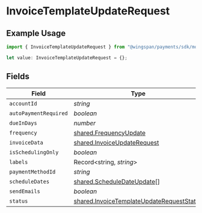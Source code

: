 # InvoiceTemplateUpdateRequest

## Example Usage

```typescript
import { InvoiceTemplateUpdateRequest } from "@wingspan/payments/sdk/models/shared";

let value: InvoiceTemplateUpdateRequest = {};
```

## Fields

| Field                                                                                                         | Type                                                                                                          | Required                                                                                                      | Description                                                                                                   |
| ------------------------------------------------------------------------------------------------------------- | ------------------------------------------------------------------------------------------------------------- | ------------------------------------------------------------------------------------------------------------- | ------------------------------------------------------------------------------------------------------------- |
| `accountId`                                                                                                   | *string*                                                                                                      | :heavy_minus_sign:                                                                                            | N/A                                                                                                           |
| `autoPaymentRequired`                                                                                         | *boolean*                                                                                                     | :heavy_minus_sign:                                                                                            | N/A                                                                                                           |
| `dueInDays`                                                                                                   | *number*                                                                                                      | :heavy_minus_sign:                                                                                            | N/A                                                                                                           |
| `frequency`                                                                                                   | [shared.FrequencyUpdate](../../../sdk/models/shared/frequencyupdate.md)                                       | :heavy_minus_sign:                                                                                            | N/A                                                                                                           |
| `invoiceData`                                                                                                 | [shared.InvoiceUpdateRequest](../../../sdk/models/shared/invoiceupdaterequest.md)                             | :heavy_minus_sign:                                                                                            | N/A                                                                                                           |
| `isSchedulingOnly`                                                                                            | *boolean*                                                                                                     | :heavy_minus_sign:                                                                                            | N/A                                                                                                           |
| `labels`                                                                                                      | Record<string, *string*>                                                                                      | :heavy_minus_sign:                                                                                            | N/A                                                                                                           |
| `paymentMethodId`                                                                                             | *string*                                                                                                      | :heavy_minus_sign:                                                                                            | N/A                                                                                                           |
| `scheduleDates`                                                                                               | [shared.ScheduleDateUpdate](../../../sdk/models/shared/scheduledateupdate.md)[]                               | :heavy_minus_sign:                                                                                            | N/A                                                                                                           |
| `sendEmails`                                                                                                  | *boolean*                                                                                                     | :heavy_minus_sign:                                                                                            | N/A                                                                                                           |
| `status`                                                                                                      | [shared.InvoiceTemplateUpdateRequestStatus](../../../sdk/models/shared/invoicetemplateupdaterequeststatus.md) | :heavy_minus_sign:                                                                                            | N/A                                                                                                           |